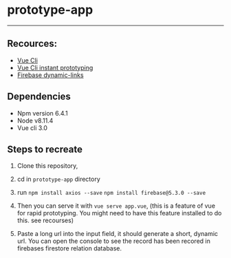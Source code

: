 # prototype-app
___

 ## Recources: 
 
 - [Vue Cli](http://cli.vuejs.org/guide/installation.html) 
 - [Vue Cli instant prototyping](https://cli.vuejs.org/guide/prototyping.html)
 - [Firebase dynamic-links](https://firebase.google.com/docs/dynamic-links/)
 
 ## Dependencies
 - Npm version 6.4.1
 - Node v8.11.4
 - Vue cli 3.0
 
  ## Steps to recreate
 
 1. Clone this repository,
 
 2. cd in `prototype-app` directory
 
 3. run `npm install axios --save`
        `npm install firebase@5.3.0 --save`

 3. Then you can serve it with `vue serve app.vue`, (this is a feature of vue for rapid prototyping. You might need to have this feature installed to do this. see recourses)
 
 4. Paste a long url into the input field, it should generate a short, dynamic url. You can open the console to see the record has been recored in firebases firestore relation database.
